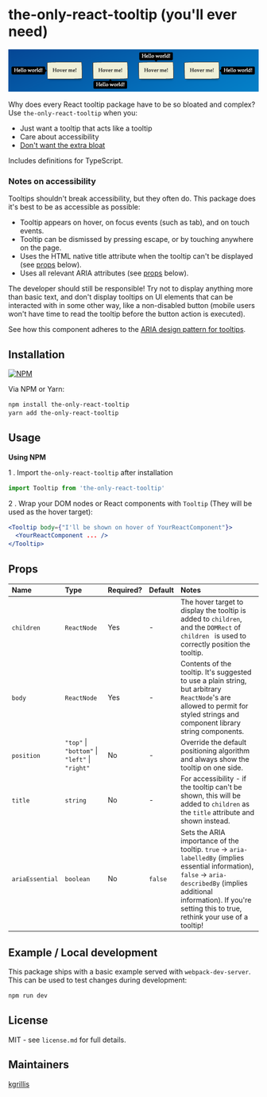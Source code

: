 # the-only-react-tooltip (you'll ever need)

![the-only-react-tooltip](https://raw.githubusercontent.com/KosGrillis/TheOnlyReactTooltip/master/README_example.png)

Why does every React tooltip package have to be so bloated and complex? Use `the-only-react-tooltip` when you:
* Just want a tooltip that acts like a tooltip
* Care about accessibility
* [Don't want the extra bloat](https://bundlephobia.com/result?p=the-only-react-tooltip)

Includes definitions for TypeScript.

### Notes on accessibility

Tooltips shouldn't break accessibility, but they often do. This package does it's best to be as accessible as possible:
* Tooltip appears on hover, on focus events (such as tab), and on touch events.
* Tooltip can be dismissed by pressing escape, or by touching anywhere on the page.
* Uses the HTML native title attribute when the tooltip can't be displayed (see [props](#props) below).
* Uses all relevant ARIA attributes (see [props](#props) below).

The developer should still be responsible! Try not to display anything more than basic text, and don't display tooltips on UI elements that can be interacted with in some other way, like a non-disabled button (mobile users won't have time to read the tooltip before the button action is executed).

See how this component adheres to the [ARIA design pattern for tooltips](https://www.w3.org/TR/wai-aria-practices/#tooltip).

## Installation

[![NPM](https://nodei.co/npm/the-only-react-tooltip.png?downloadRank=true&stars=true)](https://nodei.co/npm/the-only-react-tooltip/)

Via NPM or Yarn:
```sh
npm install the-only-react-tooltip
yarn add the-only-react-tooltip
```

## Usage
**Using NPM**

1 . Import `the-only-react-tooltip` after installation

```js
import Tooltip from 'the-only-react-tooltip'
```

2 . Wrap your DOM nodes or React components with `Tooltip` (They will be used as the hover target):
```jsx
<Tooltip body={"I'll be shown on hover of YourReactComponent"}>
  <YourReactComponent ... />
</Tooltip>
```

## Props

Name            | Type                                            | Required? | Default | Notes
|:---           |:---                                             |:---       |:---     |:--
`children`      | `ReactNode`                                     | Yes       | -       | The hover target to display the tooltip is added to `children`, and the `DOMRect` of `children ` is used to correctly position the tooltip.
`body`          | `ReactNode`                                     | Yes       | -       | Contents of the tooltip. It's suggested to use a plain string, but arbitrary `ReactNode`'s are allowed to permit for styled strings and component library string components.
`position`      | `"top"` \| `"bottom"` \| `"left"` \| `"right"`  | No        | -       | Override the default positioning algorithm and always show the tooltip on one side.
`title`         | `string`                                        | No        | -       | For accessibility - if the tooltip can't be shown, this will be added to `children` as the `title` attribute and shown instead.
`ariaEssential` | `boolean`                                       | No        | `false` | Sets the ARIA importance of the tooltip. `true` -> `aria-labelledBy` (implies essential information), `false` -> `aria-describedBy` (implies additional information). If you're setting this to true, rethink your use of a tooltip!

## Example / Local development

This package ships with a basic example served with `webpack-dev-server`. This can be used to test changes during development:

```sh
npm run dev
```

## License

MIT - see `license.md` for full details.

## Maintainers

[kgrillis](https://github.com/kgrillis)